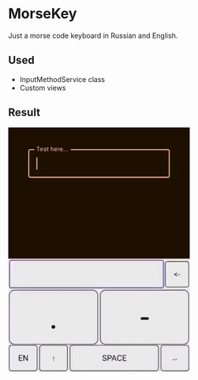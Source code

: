 # MorseKey

Just a morse code keyboard in Russian and English.

## Used

- InputMethodService class
- Custom views

## Result

![text](demo.gif)
